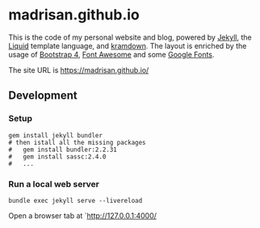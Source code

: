 madrisan.github.io
=====================

This is the code of my personal website and blog,
powered by [Jekyll](http://jekyllrb.com), the [Liquid](https://shopify.github.io/liquid/)
template language, and [kramdown](https://kramdown.gettalong.org/).
The layout is enriched by the usage of
[Bootstrap 4](https://getbootstrap.com/),
[Font Awesome](https://fontawesome.com/) and some
[Google Fonts](https://fonts.google.com/).

The site URL is https://madrisan.github.io/

## Development

### Setup
```
gem install jekyll bundler
# then istall all the missing packages
#   gem install bundler:2.2.31
#   gem install sassc:2.4.0
#   ...
```

### Run a local web server
```
bundle exec jekyll serve --livereload
```
Open a browser tab at `http://127.0.0.1:4000/
